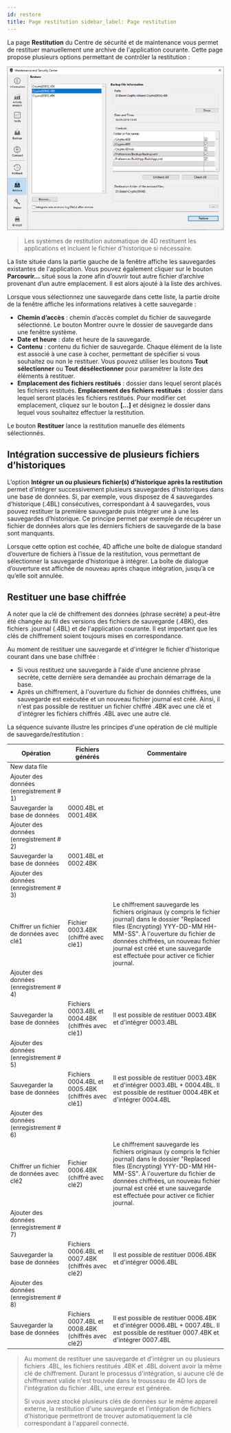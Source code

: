 ```yaml
---
id: restore
title: Page restitution sidebar_label: Page restitution
---
```


La page **Restitution** du Centre de sécurité et de maintenance vous permet de restituer manuellement une archive de l'application courante. Cette page propose plusieurs options permettant de contrôler la restitution :

![](../assets/en/MSC/MSC_restore.png)

> Les systèmes de restitution automatique de 4D restituent les applications et incluent le fichier d'historique si nécessaire.

La liste située dans la partie gauche de la fenêtre affiche les sauvegardes existantes de l'application. Vous pouvez également cliquer sur le bouton **Parcourir...** situé sous la zone afin d’ouvrir tout autre fichier d’archive provenant d’un autre emplacement. Il est alors ajouté à la liste des archives.

Lorsque vous sélectionnez une sauvegarde dans cette liste, la partie droite de la fenêtre affiche les informations relatives à cette sauvegarde :

- **Chemin d’accès** : chemin d’accès complet du fichier de sauvegarde sélectionné. Le bouton Montrer ouvre le dossier de sauvegarde dans une fenêtre système.
- **Date et heure** : date et heure de la sauvegarde.
- **Contenu** : contenu du fichier de sauvegarde. Chaque élément de la liste est associé à une case à cocher, permettant de spécifier si vous souhaitez ou non le restituer. Vous pouvez utiliser les boutons **Tout sélectionner** ou **Tout désélectionner** pour paramétrer la liste des éléments à restituer.
- **Emplacement des fichiers restitués** : dossier dans lequel seront placés les fichiers restitués. **Emplacement des fichiers restitués** : dossier dans lequel seront placés les fichiers restitués. Pour modifier cet emplacement, cliquez sur le bouton **[...]** et désignez le dossier dans lequel vous souhaitez effectuer la restitution.

Le bouton **Restituer** lance la restitution manuelle des éléments sélectionnés.

## Intégration successive de plusieurs fichiers d’historiques

L’option **Intégrer un ou plusieurs fichier(s) d’historique après la restitution** permet d’intégrer successivement plusieurs sauvegardes d’historiques dans une base de données. Si, par exemple, vous disposez de 4 sauvegardes d’historique (.4BL) consécutives, correspondant à 4 sauvegardes, vous pouvez restituer la première sauvegarde puis intégrer une à une les sauvegardes d’historique. Ce principe permet par exemple de récupérer un fichier de données alors que les derniers fichiers de sauvegarde de la base sont manquants.

Lorsque cette option est cochée, 4D affiche une boîte de dialogue standard d’ouverture de fichiers à l’issue de la restitution, vous permettant de sélectionner la sauvegarde d’historique à intégrer. La boîte de dialogue d’ouverture est affichée de nouveau après chaque intégration, jusqu’à ce qu’elle soit annulée.

## Restituer une base chiffrée

A noter que la clé de chiffrement des données (phrase secrète) a peut-être été changée au fil des versions des fichiers de sauvegarde (.4BK), des fichiers .journal (.4BL) et de l'application courante. Il est important que les clés de chiffrement soient toujours mises en correspondance.

Au moment de restituer une sauvegarde et d'intégrer le fichier d'historique courant dans une base chiffrée :

- Si vous restituez une sauvegarde à l'aide d'une ancienne phrase secrète, cette dernière sera demandée au prochain démarrage de la base.
- Après un chiffrement, à l'ouverture du fichier de données chiffrées, une sauvegarde est exécutée et un nouveau fichier journal est créé. Ainsi, il n'est pas possible de restituer un fichier chiffré .4BK avec une clé et d'intégrer les fichiers chiffrés .4BL avec une autre clé.

La séquence suivante illustre les principes d'une opération de clé multiple de sauvegarde/restitution :


| Opération                                | Fichiers générés                                   | Commentaire                                                                                                                                                                                                                                                                                           |
| ---------------------------------------- | -------------------------------------------------- | ----------------------------------------------------------------------------------------------------------------------------------------------------------------------------------------------------------------------------------------------------------------------------------------------------- |
| New data file                            |                                                    |                                                                                                                                                                                                                                                                                                       |
| Ajouter des données (enregistrement # 1) |                                                    |                                                                                                                                                                                                                                                                                                       |
| Sauvegarder la base de données           | 0000.4BL et 0001.4BK                               |                                                                                                                                                                                                                                                                                                       |
| Ajouter des données (enregistrement # 2) |                                                    |                                                                                                                                                                                                                                                                                                       |
| Sauvegarder la base de données           | 0001.4BL et 0002.4BK                               |                                                                                                                                                                                                                                                                                                       |
| Ajouter des données (enregistrement # 3) |                                                    |                                                                                                                                                                                                                                                                                                       |
| Chiffrer un fichier de données avec clé1 | Fichier 0003.4BK (chiffré avec clé1)               | Le chiffrement sauvegarde les fichiers originaux (y compris le fichier journal) dans le dossier "Replaced files (Encrypting) YYY-DD-MM HH-MM-SS". À l'ouverture du fichier de données chiffrées, un nouveau fichier journal est créé et une sauvegarde est effectuée pour activer ce fichier journal. |
| Ajouter des données (enregistrement # 4) |                                                    |                                                                                                                                                                                                                                                                                                       |
| Sauvegarder la base de données           | Fichiers 0003.4BL et 0004.4BK (chiffrés avec clé1) | Il est possible de restituer 0003.4BK et d'intégrer 0003.4BL                                                                                                                                                                                                                                          |
| Ajouter des données (enregistrement # 5) |                                                    |                                                                                                                                                                                                                                                                                                       |
| Sauvegarder la base de données           | Fichiers 0004.4BL et 0005.4BK (chiffrés avec clé1) | Il est possible de restituer 0003.4BK et d'intégrer 0003.4BL + 0004.4BL. Il est possible de restituer 0004.4BK et d'intégrer 0004.4BL                                                                                                                                                                 |
| Ajouter des données (enregistrement # 6) |                                                    |                                                                                                                                                                                                                                                                                                       |
| Chiffrer un fichier de données avec clé2 | Fichier 0006.4BK (chiffré avec clé2)               | Le chiffrement sauvegarde les fichiers originaux (y compris le fichier journal) dans le dossier "Replaced files (Encrypting) YYY-DD-MM HH-MM-SS". À l'ouverture du fichier de données chiffrées, un nouveau fichier journal est créé et une sauvegarde est effectuée pour activer ce fichier journal. |
| Ajouter des données (enregistrement # 7) |                                                    |                                                                                                                                                                                                                                                                                                       |
| Sauvegarder la base de données           | Fichiers 0006.4BL et 0007.4BK (chiffrés avec clé2) | Il est possible de restituer 0006.4BK et d'intégrer 0006.4BL                                                                                                                                                                                                                                          |
| Ajouter des données (enregistrement # 8) |                                                    |                                                                                                                                                                                                                                                                                                       |
| Sauvegarder la base de données           | Fichiers 0007.4BL et 0008.4BK (chiffrés avec clé2) | Il est possible de restituer 0006.4BK et d'intégrer 0006.4BL + 0007.4BL. Il est possible de restituer 0007.4BK et d'intégrer 0007.4BL                                                                                                                                                                 |
> Au moment de restituer une sauvegarde et d'intégrer un ou plusieurs fichiers .4BL, les fichiers restitués .4BK et .4BL doivent avoir la même clé de chiffrement. Durant le processus d'intégration, si aucune clé de chiffrement valide n'est trouvée dans le trousseau de 4D lors de l'intégration du fichier .4BL, une erreur est générée.
> 
> Si vous avez stocké plusieurs clés de données sur le même appareil externe, la restitution d'une sauvegarde et l'intégration de fichiers d'historique permettront de trouver automatiquement la clé correspondant à l'appareil connecté.
